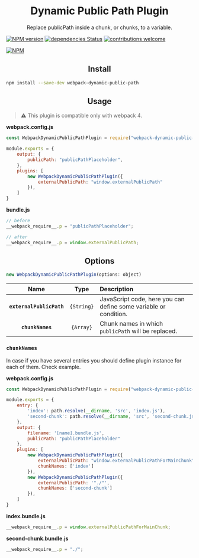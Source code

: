 <div align="center">
  <h1>Dynamic Public Path Plugin</h1>
  <p>Replace publicPath inside a chunk, or chunks, to a variable.</p>
</div>

[![NPM version](https://badge.fury.io/js/webpack-dynamic-public-path.svg)](https://nodei.co/npm/webpack-dynamic-public-path/)
[![dependencies Status](https://david-dm.org/zahorovskyi/webpack-dynamic-public-path/status.svg)](https://david-dm.org/zahorovskyi/webpack-dynamic-public-path)
[![contributions welcome](https://img.shields.io/badge/contributions-welcome-brightgreen.svg?style=flat)](https://github.com/zahorovskyi/webpack-dynamic-public-path/issues)

[![NPM](https://nodei.co/npm/webpack-dynamic-public-path.png?downloads=true&downloadRank=true&stars=true)](https://nodei.co/npm/webpack-dynamic-public-path/)

<h2 align="center">Install</h2>

```bash
npm install --save-dev webpack-dynamic-public-path
```

<h2 align="center">Usage</h2>

> :warning: This plugin is compatible only with webpack 4.

**webpack.config.js**
```js
const WebpackDynamicPublicPathPlugin = require("webpack-dynamic-public-path");

module.exports = {
    output: {
        publicPath: "publicPathPlaceholder",
    },
    plugins: [
        new WebpackDynamicPublicPathPlugin({
            externalPublicPath: "window.externalPublicPath"
        }),
    ]
}
```

**bundle.js**
```js
// before
__webpack_require__.p = "publicPathPlaceholder";

// after
__webpack_require__.p = window.externalPublicPath;
```

<h2 align="center">Options</h2>

```js
new WebpackDynamicPublicPathPlugin(options: object)
```

|Name|Type|Description|
|:--:|:--:|:----------|
|**`externalPublicPath`**|`{String}`|JavaScript code, here you can define some variable or condition.|
|**`chunkNames`**|`{Array}`|Chunk names in which `publicPath` will be replaced.|


### `chunkNames`

In case if you have several entries you should define plugin instance for each of them.
Check example.

**webpack.config.js**
```js
const WebpackDynamicPublicPathPlugin = require("webpack-dynamic-public-path");

module.exports = {
    entry: {
        'index': path.resolve(__dirname, 'src', 'index.js'),
        'second-chunk': path.resolve(__dirname, 'src', 'second-chunk.js')
    },
    output: {
        filename: '[name].bundle.js',
        publicPath: "publicPathPlaceholder"
    },
    plugins: [
        new WebpackDynamicPublicPathPlugin({
            externalPublicPath: "window.externalPublicPathForMainChunk",
            chunkNames: ['index']
        }),
        new WebpackDynamicPublicPathPlugin({
            externalPublicPath: '"./"',
            chunkNames: ['second-chunk']
        }),
    ]
}
```

**index.bundle.js**
```js
__webpack_require__.p = window.externalPublicPathForMainChunk;
```

**second-chunk.bundle.js**
```js
__webpack_require__.p = "./";
```